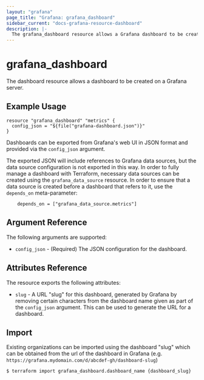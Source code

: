 ```yaml
---
layout: "grafana"
page_title: "Grafana: grafana_dashboard"
sidebar_current: "docs-grafana-resource-dashboard"
description: |-
  The grafana_dashboard resource allows a Grafana dashboard to be created.
---
```


# grafana\_dashboard

The dashboard resource allows a dashboard to be created on a Grafana server.

## Example Usage

```hcl
resource "grafana_dashboard" "metrics" {
  config_json = "${file("grafana-dashboard.json")}"
}
```

Dashboards can be exported from Grafana's web UI in JSON format and provided
via the `config_json` argument.

The exported JSON will include references to Grafana data sources, but the
data source configuration is not exported in this way. In order to fully
manage a dashboard with Terraform, necessary data sources can be created
using the `grafana_data_source` resource. In order to ensure that a data
source is created before a dashboard that refers to it, use the `depends_on`
meta-parameter:

```hcl
    depends_on = ["grafana_data_source.metrics"]
```

## Argument Reference

The following arguments are supported:

* `config_json` - (Required) The JSON configuration for the dashboard.

## Attributes Reference

The resource exports the following attributes:

* `slug` - A URL "slug" for this dashboard, generated by Grafana by removing
  certain characters from the dashboard name given as part of the `config_json`
  argument. This can be used to generate the URL for a dashboard.

## Import

Existing organizations can be imported using the dashboard "slug" which can be
obtained from the url of the dashboard in Grafana (e.g. `https://grafana.mydomain.com/d/abcdef-gh/dashboard-slug`)

```
$ terraform import grafana_dashboard.dashboard_name {dashboard_slug}
```
